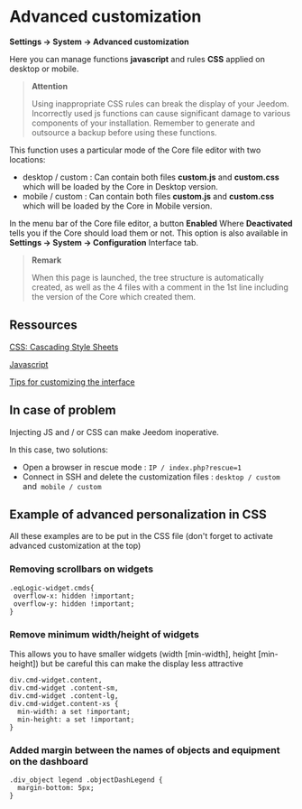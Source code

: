 # Advanced customization
**Settings → System → Advanced customization**

Here you can manage functions **javascript** and rules **CSS** applied on desktop or mobile.

> **Attention**
>
> Using inappropriate CSS rules can break the display of your Jeedom. Incorrectly used js functions can cause significant damage to various components of your installation. Remember to generate and outsource a backup before using these functions.

This function uses a particular mode of the Core file editor with two locations:

- desktop / custom : Can contain both files **custom.js** and **custom.css** which will be loaded by the Core in Desktop version.
- mobile / custom : Can contain both files **custom.js** and **custom.css** which will be loaded by the Core in Mobile version.

In the menu bar of the Core file editor, a button **Enabled** Where **Deactivated** tells you if the Core should load them or not. This option is also available in **Settings → System → Configuration** Interface tab.

> **Remark**
>
> When this page is launched, the tree structure is automatically created, as well as the 4 files with a comment in the 1st line including the version of the Core which created them.

## Ressources

[CSS: Cascading Style Sheets](https://developer.mozilla.org/en-US/docs/Web/CSS)

[Javascript](https://developer.mozilla.org/en-US/docs/Web/JavaScript)

[Tips for customizing the interface](https://kiboost.github.io/jeedom_docs/jeedomV4Tips/Interface/)

## In case of problem

Injecting JS and / or CSS can make Jeedom inoperative.

In this case, two solutions:

- Open a browser in rescue mode : `IP / index.php?rescue=1`
- Connect in SSH and delete the customization files : `desktop / custom` and` mobile / custom`

## Example of advanced personalization in CSS

All these examples are to be put in the CSS file (don't forget to activate advanced customization at the top)

### Removing scrollbars on widgets

```
.eqLogic-widget.cmds{
 overflow-x: hidden !important;
 overflow-y: hidden !important;
}
```

### Remove minimum width/height of widgets

This allows you to have smaller widgets (width [min-width], height [min-height]) but be careful this can make the display less attractive

```
div.cmd-widget.content,
div.cmd-widget .content-sm,
div.cmd-widget .content-lg,
div.cmd-widget.content-xs {
  min-width: a set !important;
  min-height: a set !important;
}
```

### Added margin between the names of objects and equipment on the dashboard 

```
.div_object legend .objectDashLegend {
  margin-bottom: 5px;
}
```
